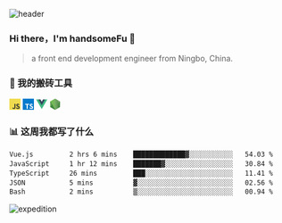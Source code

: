 ![header](https://raw.githubusercontent.com/fzq1998/fzq1998/master/header.png)

### Hi there，I'm handsomeFu 👋

> a front end development engineer from Ningbo, China.

### 🔧 我的搬砖工具
<code><img height="20" src="https://raw.githubusercontent.com/github/explore/80688e429a7d4ef2fca1e82350fe8e3517d3494d/topics/javascript/javascript.png" alt="javascript"></code>
<code><img height="20" src="https://raw.githubusercontent.com/github/explore/80688e429a7d4ef2fca1e82350fe8e3517d3494d/topics/typescript/typescript.png" alt="typescript"></code>
<code><img height="20" src="https://raw.githubusercontent.com/github/explore/80688e429a7d4ef2fca1e82350fe8e3517d3494d/topics/vue/vue.png" alt="vue"></code>
<code><img height="20" src="https://raw.githubusercontent.com/github/explore/80688e429a7d4ef2fca1e82350fe8e3517d3494d/topics/nodejs/nodejs.png" alt="nodejs"></code>



### 📊 这周我都写了什么
<!--START_SECTION:waka-->

```txt
Vue.js         2 hrs 6 mins    █████████████▓░░░░░░░░░░░   54.03 %
JavaScript     1 hr 12 mins    ███████▓░░░░░░░░░░░░░░░░░   30.84 %
TypeScript     26 mins         ███░░░░░░░░░░░░░░░░░░░░░░   11.41 %
JSON           5 mins          ▓░░░░░░░░░░░░░░░░░░░░░░░░   02.56 %
Bash           2 mins          ▒░░░░░░░░░░░░░░░░░░░░░░░░   00.94 %
```

<!--END_SECTION:waka-->


![expedition](https://raw.githubusercontent.com/fzq1998/fzq1998/master/expedition.gif)

